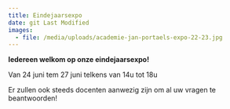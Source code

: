 ```yaml
---
title: Eindejaarsexpo
date: git Last Modified
images:
  - file: /media/uploads/academie-jan-portaels-expo-22-23.jpg
---
```

**I﻿edereen welkom op onze eindejaarsexpo!**

V﻿an 24 juni tem 27 juni telkens van 14u tot 18u

E﻿r zullen ook steeds docenten aanwezig zijn om al uw vragen te beantwoorden!